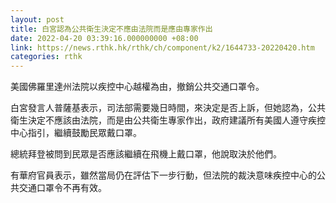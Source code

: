```yaml
---
layout: post
title: 白宮認為公共衛生決定不應由法院而是應由專家作出
date: 2022-04-20 03:39:16.000000000 +08:00
link: https://news.rthk.hk/rthk/ch/component/k2/1644733-20220420.htm
categories: rthk
---
```


美國佛羅里達州法院以疾控中心越權為由，撤銷公共交通口罩令。

白宮發言人普薩基表示，司法部需要幾日時間，來決定是否上訴，但她認為，公共衛生決定不應該由法院，而是由公共衛生專家作出，政府建議所有美國人遵守疾控中心指引，繼續鼓勵民眾戴口罩。

總統拜登被問到民眾是否應該繼續在飛機上戴口罩，他說取決於他們。

有華府官員表示，雖然當局仍在評估下一步行動，但法院的裁決意味疾控中心的公共交通口罩令不再有效。
